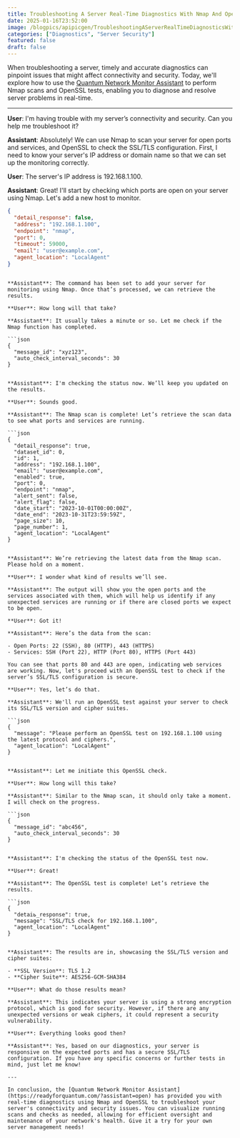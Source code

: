 ```yaml
---
title: Troubleshooting A Server Real-Time Diagnostics With Nmap And Openssl
date: 2025-01-16T23:52:00
image: /blogpics/apipicgen/TroubleshootingAServerRealTimeDiagnosticsWithNmapAndOpenssl-HU6FIGVAM1.jpg
categories: ["Diagnostics", "Server Security"]
featured: false
draft: false
---
```

When troubleshooting a server, timely and accurate diagnostics can pinpoint issues that might affect connectivity and security. Today, we'll explore how to use the [Quantum Network Monitor Assistant](https://readyforquantum.com/?assistant=open) to perform Nmap scans and OpenSSL tests, enabling you to diagnose and resolve server problems in real-time.

---

**User**: I'm having trouble with my server’s connectivity and security. Can you help me troubleshoot it?

**Assistant**: Absolutely! We can use Nmap to scan your server for open ports and services, and OpenSSL to check the SSL/TLS configuration. First, I need to know your server's IP address or domain name so that we can set up the monitoring correctly.

**User**: The server's IP address is 192.168.1.100.

**Assistant**: Great! I'll start by checking which ports are open on your server using Nmap. Let's add a new host to monitor.

```json
{
  "detail_response": false,
  "address": "192.168.1.100",
  "endpoint": "nmap",
  "port": 0,
  "timeout": 59000,
  "email": "user@example.com",
  "agent_location": "LocalAgent"
}
```
```

**Assistant**: The command has been set to add your server for monitoring using Nmap. Once that’s processed, we can retrieve the results.

**User**: How long will that take?

**Assistant**: It usually takes a minute or so. Let me check if the Nmap function has completed.

```json
{
  "message_id": "xyz123",
  "auto_check_interval_seconds": 30
}
```
```

**Assistant**: I'm checking the status now. We’ll keep you updated on the results. 

**User**: Sounds good.

**Assistant**: The Nmap scan is complete! Let’s retrieve the scan data to see what ports and services are running.

```json
{
  "detail_response": true,
  "dataset_id": 0,
  "id": 1,
  "address": "192.168.1.100",
  "email": "user@example.com",
  "enabled": true,
  "port": 0,
  "endpoint": "nmap",
  "alert_sent": false,
  "alert_flag": false,
  "date_start": "2023-10-01T00:00:00Z",
  "date_end": "2023-10-31T23:59:59Z",
  "page_size": 10,
  "page_number": 1,
  "agent_location": "LocalAgent"
}
```
```

**Assistant**: We’re retrieving the latest data from the Nmap scan. Please hold on a moment.

**User**: I wonder what kind of results we’ll see.

**Assistant**: The output will show you the open ports and the services associated with them, which will help us identify if any unexpected services are running or if there are closed ports we expect to be open.

**User**: Got it!

**Assistant**: Here’s the data from the scan:

- Open Ports: 22 (SSH), 80 (HTTP), 443 (HTTPS)
- Services: SSH (Port 22), HTTP (Port 80), HTTPS (Port 443)

You can see that ports 80 and 443 are open, indicating web services are working. Now, let's proceed with an OpenSSL test to check if the server’s SSL/TLS configuration is secure.

**User**: Yes, let’s do that.

**Assistant**: We'll run an OpenSSL test against your server to check its SSL/TLS version and cipher suites.

```json
{
  "message": "Please perform an OpenSSL test on 192.168.1.100 using the latest protocol and ciphers.",
  "agent_location": "LocalAgent"
}
```
```

**Assistant**: Let me initiate this OpenSSL check. 

**User**: How long will this take?

**Assistant**: Similar to the Nmap scan, it should only take a moment. I will check on the progress.

```json
{
  "message_id": "abc456",
  "auto_check_interval_seconds": 30
}
```
```

**Assistant**: I'm checking the status of the OpenSSL test now.

**User**: Great!

**Assistant**: The OpenSSL test is complete! Let’s retrieve the results.

```json
{
  "detaiь_response": true,
  "message": "SSL/TLS check for 192.168.1.100",
  "agent_location": "LocalAgent"
}
```
```

**Assistant**: The results are in, showcasing the SSL/TLS version and cipher suites:

- **SSL Version**: TLS 1.2
- **Cipher Suite**: AES256-GCM-SHA384

**User**: What do those results mean?

**Assistant**: This indicates your server is using a strong encryption protocol, which is good for security. However, if there are any unexpected versions or weak ciphers, it could represent a security vulnerability.

**User**: Everything looks good then?

**Assistant**: Yes, based on our diagnostics, your server is responsive on the expected ports and has a secure SSL/TLS configuration. If you have any specific concerns or further tests in mind, just let me know!

---

In conclusion, the [Quantum Network Monitor Assistant](https://readyforquantum.com/?assistant=open) has provided you with real-time diagnostics using Nmap and OpenSSL to troubleshoot your server's connectivity and security issues. You can visualize running scans and checks as needed, allowing for efficient oversight and maintenance of your network's health. Give it a try for your own server management needs!